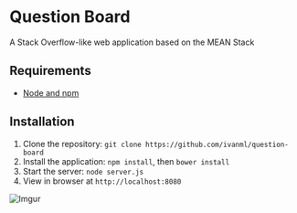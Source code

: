 # Question Board

A Stack Overflow-like web application based on the MEAN Stack

## Requirements

- [Node and npm](http://nodejs.org)

## Installation

1. Clone the repository: `git clone https://github.com/ivanml/question-board`
2. Install the application: `npm install`, then `bower install`
3. Start the server: `node server.js`
4. View in browser at `http://localhost:8080`

![Imgur](http://i.imgur.com/la8Dww9.png)